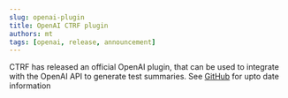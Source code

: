```yaml
---
slug: openai-plugin
title: OpenAI CTRF plugin
authors: mt
tags: [openai, release, announcement]
---
```


CTRF has released an official OpenAI plugin, that can be used to integrate with the OpenAI API to generate test summaries. See [GitHub](https://github.com/ctrf-io/ai-test-reporter) for upto date information
